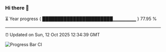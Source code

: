 ### Hi there 👋

⏳ Year progress { ███████████████████████▁▁▁▁▁▁▁ } 77.95 %

---

⏰ Updated on Sun, 12 Oct 2025 12:34:39 GMT

![Progress Bar CI](https://github.com/liununu/liununu/workflows/Progress%20Bar%20CI/badge.svg)
